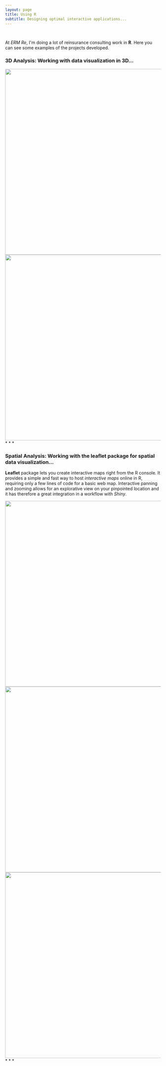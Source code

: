 ```yaml
---
layout: page
title: Using R
subtitle: Designing optimal interactive applications...
---
```


 <br>
 
At *ERM Re*, I'm doing a lot of reinsurance consulting work in **R**. Here you can see some examples of the projects developed.
 <br>
 
### 3D Analysis: Working with data visualization in 3D...
<img src="http://i65.tinypic.com/9s7xwj.png" width="600">
<img src="http://i63.tinypic.com/25tiaad.png" width="600">
* * *

### Spatial Analysis: Working with the leaflet package for spatial data visualization...
**Leaflet** package lets you create interactive maps right from the R console. It provides a simple and fast way to host *interactive maps* online in R, requiring only a few lines of code for a basic web map. Interactive panning and zooming allows for an explorative view on your pinpointed location and it has therefore a great integration in a workflow with *Shiny*.

<img src="http://i63.tinypic.com/2nvt6vk.png" width="600">
<img src="http://i67.tinypic.com/111809e.png" width="600">
<img src="http://i64.tinypic.com/xpc5c6.png" width="600">
* * *

